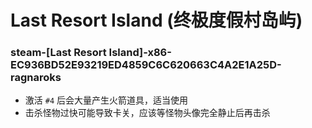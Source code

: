 # Last Resort Island (终极度假村岛屿)

### steam-[Last Resort Island]-x86-EC936BD52E93219ED4859C6C620663C4A2E1A25D-ragnaroks
- 激活 `#4` 后会大量产生火箭道具，适当使用
- 击杀怪物过快可能导致卡关，应该等怪物头像完全静止后再击杀
